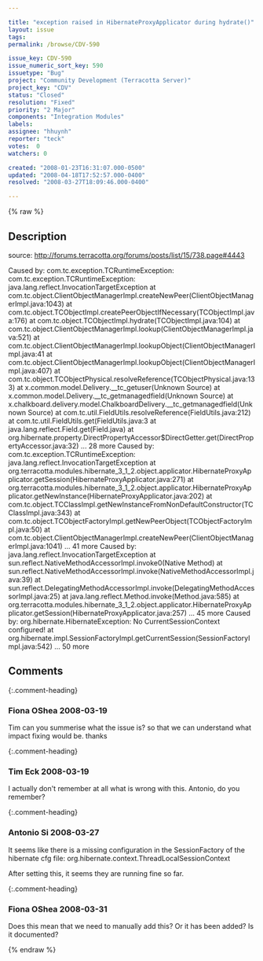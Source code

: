 ```yaml
---

title: "exception raised in HibernateProxyApplicator during hydrate()"
layout: issue
tags: 
permalink: /browse/CDV-590

issue_key: CDV-590
issue_numeric_sort_key: 590
issuetype: "Bug"
project: "Community Development (Terracotta Server)"
project_key: "CDV"
status: "Closed"
resolution: "Fixed"
priority: "2 Major"
components: "Integration Modules"
labels: 
assignee: "hhuynh"
reporter: "teck"
votes:  0
watchers: 0

created: "2008-01-23T16:31:07.000-0500"
updated: "2008-04-18T17:52:57.000-0400"
resolved: "2008-03-27T18:09:46.000-0400"

---
```




{% raw %}



## Description

<div markdown="1" class="description">

source: http://forums.terracotta.org/forums/posts/list/15/738.page#4443

 Caused by: com.tc.exception.TCRuntimeException: com.tc.exception.TCRuntimeException: java.lang.reflect.InvocationTargetException
at com.tc.object.ClientObjectManagerImpl.createNewPeer(ClientObjectManagerImpl.java:1043)
at com.tc.object.TCObjectImpl.createPeerObjectIfNecessary(TCObjectImpl.java:176)
at com.tc.object.TCObjectImpl.hydrate(TCObjectImpl.java:104)
at com.tc.object.ClientObjectManagerImpl.lookup(ClientObjectManagerImpl.java:521)
at com.tc.object.ClientObjectManagerImpl.lookupObject(ClientObjectManagerImpl.java:41
at com.tc.object.ClientObjectManagerImpl.lookupObject(ClientObjectManagerImpl.java:407)
at com.tc.object.TCObjectPhysical.resolveReference(TCObjectPhysical.java:133)
at x.common.model.Delivery.\_\_tc\_getuser(Unknown Source)
at x.common.model.Delivery.\_\_tc\_getmanagedfield(Unknown Source)
at x.chalkboard.delivery.model.ChalkboardDelivery.\_\_tc\_getmanagedfield(Unknown Source)
at com.tc.util.FieldUtils.resolveReference(FieldUtils.java:212)
at com.tc.util.FieldUtils.get(FieldUtils.java:3
at java.lang.reflect.Field.get(Field.java)
at org.hibernate.property.DirectPropertyAccessor$DirectGetter.get(DirectPropertyAccessor.java:32)
... 28 more
Caused by: com.tc.exception.TCRuntimeException: java.lang.reflect.InvocationTargetException
at org.terracotta.modules.hibernate\_3\_1\_2.object.applicator.HibernateProxyApplicator.getSession(HibernateProxyApplicator.java:271)
at org.terracotta.modules.hibernate\_3\_1\_2.object.applicator.HibernateProxyApplicator.getNewInstance(HibernateProxyApplicator.java:202)
at com.tc.object.TCClassImpl.getNewInstanceFromNonDefaultConstructor(TCClassImpl.java:343)
at com.tc.object.TCObjectFactoryImpl.getNewPeerObject(TCObjectFactoryImpl.java:50)
at com.tc.object.ClientObjectManagerImpl.createNewPeer(ClientObjectManagerImpl.java:1041)
... 41 more
Caused by: java.lang.reflect.InvocationTargetException
at sun.reflect.NativeMethodAccessorImpl.invoke0(Native Method)
at sun.reflect.NativeMethodAccessorImpl.invoke(NativeMethodAccessorImpl.java:39)
at sun.reflect.DelegatingMethodAccessorImpl.invoke(DelegatingMethodAccessorImpl.java:25)
at java.lang.reflect.Method.invoke(Method.java:585)
at org.terracotta.modules.hibernate\_3\_1\_2.object.applicator.HibernateProxyApplicator.getSession(HibernateProxyApplicator.java:257)
... 45 more
Caused by: org.hibernate.HibernateException: No CurrentSessionContext configured!
at org.hibernate.impl.SessionFactoryImpl.getCurrentSession(SessionFactoryImpl.java:542)
... 50 more 

</div>

## Comments


{:.comment-heading}
### **Fiona OShea** <span class="date">2008-03-19</span>

<div markdown="1" class="comment">

Tim can you summerise what the issue is? so that we can understand what impact fixing would be. thanks

</div>


{:.comment-heading}
### **Tim Eck** <span class="date">2008-03-19</span>

<div markdown="1" class="comment">

I actually don't remember at all what is wrong with this. Antonio, do you remember?

</div>


{:.comment-heading}
### **Antonio Si** <span class="date">2008-03-27</span>

<div markdown="1" class="comment">

It seems like there is a missing configuration in the SessionFactory of the hibernate cfg file:
 <property name="hibernate.current\_session\_context\_class">org.hibernate.context.ThreadLocalSessionContext</property>

After setting this, it seems they are running fine so far.

</div>


{:.comment-heading}
### **Fiona OShea** <span class="date">2008-03-31</span>

<div markdown="1" class="comment">

Does this mean that we need to manually add this? Or it has been added? Is it documented?

</div>



{% endraw %}
